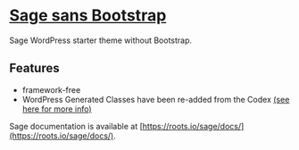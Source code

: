 # [Sage sans Bootstrap](https://roots.io/sage/)

Sage WordPress starter theme without Bootstrap. 

## Features
* framework-free
* WordPress Generated Classes have been re-added from the Codex [(see here for more info)](https://codex.wordpress.org/CSS#WordPress_Generated_Classes)

Sage documentation is available at [https://roots.io/sage/docs/](https://roots.io/sage/docs/).

